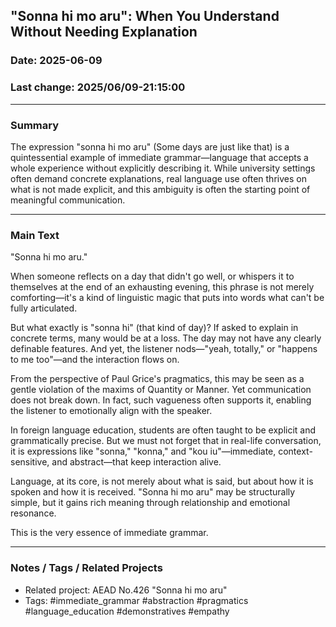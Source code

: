 ## "Sonna hi mo aru": When You Understand Without Needing Explanation

### Date: 2025-06-09

### Last change: 2025/06/09-21:15:00

---

### Summary

The expression "sonna hi mo aru" (Some days are just like that) is a quintessential example of immediate grammar—language that accepts a whole experience without explicitly describing it. While university settings often demand concrete explanations, real language use often thrives on what is not made explicit, and this ambiguity is often the starting point of meaningful communication.

---

### Main Text

"Sonna hi mo aru."

When someone reflects on a day that didn't go well, or whispers it to themselves at the end of an exhausting evening, this phrase is not merely comforting—it's a kind of linguistic magic that puts into words what can't be fully articulated.

But what exactly is "sonna hi" (that kind of day)? If asked to explain in concrete terms, many would be at a loss. The day may not have any clearly definable features. And yet, the listener nods—"yeah, totally," or "happens to me too"—and the interaction flows on.

From the perspective of Paul Grice's pragmatics, this may be seen as a gentle violation of the maxims of Quantity or Manner. Yet communication does not break down. In fact, such vagueness often supports it, enabling the listener to emotionally align with the speaker.

In foreign language education, students are often taught to be explicit and grammatically precise. But we must not forget that in real-life conversation, it is expressions like "sonna," "konna," and "kou iu"—immediate, context-sensitive, and abstract—that keep interaction alive.

Language, at its core, is not merely about what is said, but about how it is spoken and how it is received. "Sonna hi mo aru" may be structurally simple, but it gains rich meaning through relationship and emotional resonance.

This is the very essence of immediate grammar.

---

### Notes / Tags / Related Projects

- Related project: AEAD No.426 "Sonna hi mo aru"
- Tags: #immediate_grammar #abstraction #pragmatics #language_education #demonstratives #empathy
